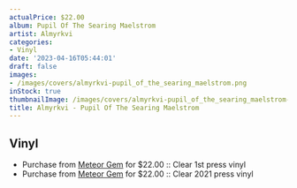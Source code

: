 ```yaml
---
actualPrice: $22.00
album: Pupil Of The Searing Maelstrom
artist: Almyrkvi
categories:
- Vinyl
date: '2023-04-16T05:44:01'
draft: false
images:
- /images/covers/almyrkvi-pupil_of_the_searing_maelstrom.png
inStock: true
thumbnailImage: /images/covers/almyrkvi-pupil_of_the_searing_maelstrom-thumb.png
title: Almyrkvi - Pupil Of The Searing Maelstrom
---
```


## Vinyl
* Purchase from [Meteor Gem](https://meteor-gem.com/products/almyrkvi-pupil-of-the-searing-maelstrom-lp) for $22.00 :: Clear 1st press vinyl
* Purchase from [Meteor Gem](https://meteor-gem.com/products/almyrkvi-pupil-of-the-searing-maelstrom-lp-1) for $22.00 :: Clear 2021 press vinyl
